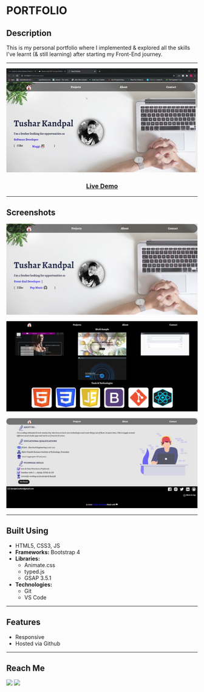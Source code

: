 # **PORTFOLIO**

## **Description**

This is my personal portfolio where I implemented & explored all the skills I've learnt (& still learning) after starting my Front-End journey.

***
![demo](./img/Demo.gif)
### <p style="text-align: center"><a href="https://tusharkandpal.github.io">**Live Demo**</a><p>
***

## **Screenshots**
![first img](./img/p1.jpg)

![second img](./img/p2.jpg)

![third img](./img/p3.jpg)
***

## **Built Using**

- HTML5, CSS3, JS
- **Frameworks:** Bootstrap 4
- **Libraries:** 
  * Animate.css
  * typed.js
  * GSAP 3.5.1
- **Technologies:** 
  * Git
  * VS Code
***

## **Features**
- Responsive
- Hosted via Github
***

## **Reach Me**
<a href="https://twitter.com/tushar_kandpal"><img src="https://help.twitter.com/content/dam/help-twitter/twitter-logo.png" width="30px"></a>
<a href="https://www.linkedin.com/in/tushar-kandpal/"><img src="https://mavitecgreenenergy.com/wp-content/uploads/2016/04/Linkedin-Icon.png" width="30px"></a>


